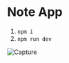 # Note App

1. `npm i`
2. `npm run dev`

![Capture](https://user-images.githubusercontent.com/76273701/103162709-a6982a00-47a8-11eb-90e8-54e77bd0fd16.JPG)
